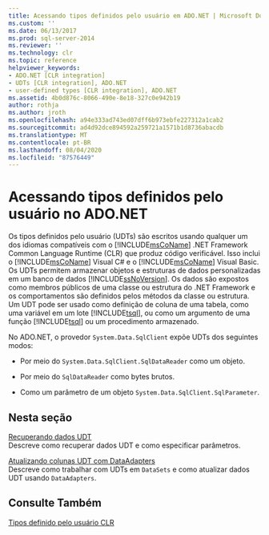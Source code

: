 ```yaml
---
title: Acessando tipos definidos pelo usuário em ADO.NET | Microsoft Docs
ms.custom: ''
ms.date: 06/13/2017
ms.prod: sql-server-2014
ms.reviewer: ''
ms.technology: clr
ms.topic: reference
helpviewer_keywords:
- ADO.NET [CLR integration]
- UDTs [CLR integration], ADO.NET
- user-defined types [CLR integration], ADO.NET
ms.assetid: 4b0d876c-8066-490e-8e18-327c0e942b19
author: rothja
ms.author: jroth
ms.openlocfilehash: a94e333ad743ed07dff6b973ebfe227312a1cab2
ms.sourcegitcommit: ad4d92dce894592a259721a1571b1d8736abacdb
ms.translationtype: MT
ms.contentlocale: pt-BR
ms.lasthandoff: 08/04/2020
ms.locfileid: "87576449"
---
```

# <a name="accessing-user-defined-types-in-adonet"></a>Acessando tipos definidos pelo usuário no ADO.NET
  Os tipos definidos pelo usuário (UDTs) são escritos usando qualquer um dos idiomas compatíveis com o [!INCLUDE[msCoName](../../includes/msconame-md.md)] .NET Framework Common Language Runtime (CLR) que produz código verificável. Isso inclui o [!INCLUDE[msCoName](../../includes/msconame-md.md)] Visual C# e o [!INCLUDE[msCoName](../../includes/msconame-md.md)] Visual Basic. Os UDTs permitem armazenar objetos e estruturas de dados personalizadas em um banco de dados [!INCLUDE[ssNoVersion](../../includes/ssnoversion-md.md)]. Os dados são expostos como membros públicos de uma classe ou estrutura do .NET Framework e os comportamentos são definidos pelos métodos da classe ou estrutura. Um UDT pode ser usado como definição de coluna de uma tabela, como uma variável em um lote [!INCLUDE[tsql](../../includes/tsql-md.md)], ou como um argumento de uma função [!INCLUDE[tsql](../../includes/tsql-md.md)] ou um procedimento armazenado.  
  
 No ADO.NET, o provedor `System.Data.SqlClient` expõe UDTs dos seguintes modos:  
  
-   Por meio do `System.Data.SqlClient.SqlDataReader` como um objeto.  
  
-   Por meio do `SqlDataReader` como bytes brutos.  
  
-   Como um parâmetro de um objeto `System.Data.SqlClient.SqlParameter`.  
  
## <a name="in-this-section"></a>Nesta seção  
 [Recuperando dados UDT](accessing-user-defined-types-retrieving-udt-data.md)  
 Descreve como recuperar dados UDT e como especificar parâmetros.  
  
 [Atualizando colunas UDT com DataAdapters](accessing-user-defined-types-updating-udt-columns-with-dataadapters.md)  
 Descreve como trabalhar com UDTs em `DataSets` e como atualizar dados UDT usando `DataAdapters`.  
  
## <a name="see-also"></a>Consulte Também  
 [Tipos definido pelo usuário CLR](clr-user-defined-types.md)  
  
  
